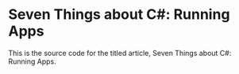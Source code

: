 # Seven Things about C#: Running Apps

This is the source code for the titled article, Seven Things about C#: Running Apps.
